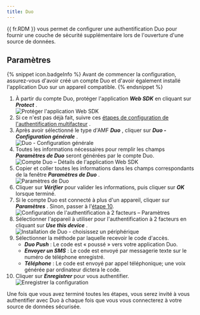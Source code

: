 ```yaml
---
title: Duo
---
```

{{ fr.RDM }} vous permet de configurer une authentification Duo pour fournir une couche de sécurité supplémentaire lors de l'ouverture d'une source de données. 

## Paramètres 

{% snippet icon.badgeInfo %} 
Avant de commencer la configuration, assurez-vous d'avoir créé un compte Duo et d'avoir également installé l'application Duo sur un appareil compatible. 
{% endsnippet %}
 
1. À partir du compte Duo, protéger l'application ***Web SDK*** en cliquant sur ***Protect*** .  
![Protéger l'application Web SDK](https://webdevolutions.azureedge.net/docs/fr/rdm/windows/clip10962.png) 
1. Si ce n'est pas déjà fait, suivre ces [étapes de configuration de l'authentification multifacteur](/fr/rdm/windows/data-sources/multi-factor-authentication/) . 
1. Après avoir sélectionné le type d'AMF ***Duo*** , cliquer sur ***Duo - Configuration générale*** .  
![Duo - Configuration générale](https://webdevolutions.azureedge.net/docs/fr/rdm/windows/clip10017.png) 
1. Toutes les informations nécessaires pour remplir les champs ***Paramètres de Duo*** seront générées par le compte Duo.  
![Compte Duo – Détails de l'application Web SDK](https://webdevolutions.azureedge.net/docs/fr/rdm/windows/RDMWin2113.png) 
1. Copier et coller toutes les informations dans les champs correspondants de la fenêtre ***Paramètres de Duo*** .  
![Paramètres de Duo](https://webdevolutions.azureedge.net/docs/fr/rdm/windows/clip10018.png) 
1. Cliquer sur ***Vérifier*** pour valider les informations, puis cliquer sur ***OK*** lorsque terminé. 
1. Si le compte Duo est connecté à plus d'un appareil, cliquer sur ***Paramètres*** . Sinon, passer à l'<a href="#10">étape 10</a>.  
![Configuration de l'authentification à 2 facteurs – Paramètres](https://webdevolutions.azureedge.net/docs/fr/rdm/windows/RDMWin2114.png) 
1. Sélectionner l'appareil à utiliser pour l'authentification à 2 facteurs en cliquant sur ***Use this device*** .  
![Installation de Duo - choisissez un périphérique](https://webdevolutions.azureedge.net/docs/fr/rdm/windows/RDMWin2115.png) 
1. Sélectionner la méthode par laquelle recevoir le code d'accès. 
    * ***Duo Push*** : Le code est « poussé » vers votre application Duo. 
    * ***Envoyer un SMS*** : Le code est envoyé par messagerie texte sur le numéro de téléphone enregistré. 
    * ***Téléphone*** : Le code est envoyé par appel téléphonique; une voix générée par ordinateur dictera le code. 
1. <a name="10"></a>Cliquer sur ***Enregistrer*** pour vous authentifier.  
![Enregistrer la configuration](https://webdevolutions.azureedge.net/docs/fr/rdm/windows/RDMWin2116.png) 

Une fois que vous avez terminé toutes les étapes, vous serez invité à vous authentifier avec Duo à chaque fois que vous vous connecterez à votre source de données sécurisée. 

